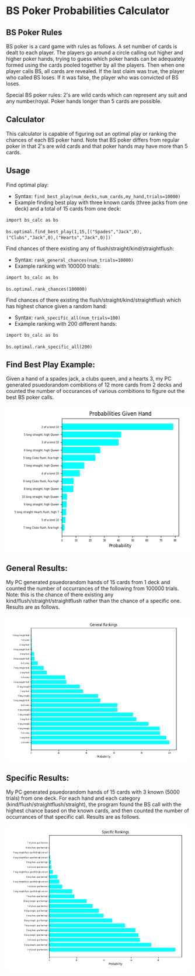 # BS Poker Probabilities Calculator
## BS Poker Rules
BS poker is a card game with rules as follows. A set number of cards is dealt to each player. The players go around a circle calling out higher and higher poker hands, trying to guess which poker hands can be adequately formed using the cards pooled together by all the players. Then when one player calls BS, all cards are revealed. If the last claim was true, the player who called BS loses. If it was false, the player who was convicted of BS loses.

Special BS poker rules: 2's are wild cards which can represent any suit and any number/royal. Poker hands longer than 5 cards are possible.

## Calculator
This calculator is capable of figuring out an optimal play or ranking the chances of each BS poker hand. Note that BS poker differs from regular poker in that 2's are wild cards and that poker hands may have more than 5 cards.

## Usage
Find optimal play:
- Syntax: `find_best_play(num_decks,num_cards,my_hand,trials=10000)`
- Example finding best play with three known cards (three jacks from one deck) and a total of 15 cards from one deck:
```
import bs_calc as bs

bs.optimal.find_best_play(1,15,[("Spades","Jack",0),("Clubs","Jack",0),("Hearts","Jack",0)])`
```
Find chances of there existing any of flush/straight/kind/straightflush:
- Syntax: `rank_general_chances(num_trials=10000)`
- Example ranking with 100000 trials:
```
import bs_calc as bs

bs.optimal.rank_chances(100000)
```

Find chances of there existing the flush/straight/kind/straightflush which has highest chance given a random hand:
- Syntax: `rank_specific_all(num_trials=100)`
- Example ranking with 200 different hands:
```
import bs_calc as bs

bs.optimal.rank_specific_all(200)
```


## Find Best Play Example:
Given a hand of a spades jack, a clubs queen, and a hearts 3, my PC generated psuedorandom combitions of 12 more cards from 2 decks and counted the number of occurances of various combitions to figure out the best BS poker calls.

<img src="SpecificHandResult.png" height="400" width="600" >


## General Results:
My PC generated psuedorandom hands of 15 cards from 1 deck and counted the number of occurrances of the following from 100000 trials. Note: this is the chance of there existing any kind/flush/straight/straightflush rather than the chance of a specific one.   Results are as follows.

<img src="GeneralRankings.png" height="400" width="600" >


## Specific Results:
My PC generated psuedorandom hands of 15 cards with 3 known (5000 trials) from one deck.  For each hand and each category (kind/flush/straightflush/straight), the program found the BS call with the highest chance based on the known cards, and then counted the number of occurrances of that specific call. Results are as follows.

<img src="SpecificRankings.png" height="400" width="600" >
